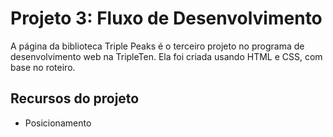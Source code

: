 # Projeto 3: Fluxo de Desenvolvimento

A página da biblioteca Triple Peaks é o terceiro projeto no programa de desenvolvimento web na TripleTen. Ela foi criada usando HTML e CSS, com base no roteiro.

## Recursos do projeto

- Posicionamento

